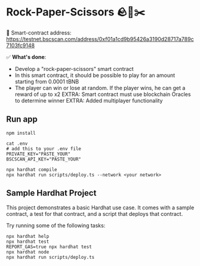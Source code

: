 # Rock-Paper-Scissors 🪨🧻✂️
🤖 Smart-contract address: https://testnet.bscscan.com/address/0xf01a1cd9b95426a3190d28717a789c7103fc9148

✅ __What's done__:
- Develop a "rock-paper-scissors" smart contract
- In this smart contract, it should be possible to play for an amount starting from 0.0001 tBNB
- The player can win or lose at random. If the player wins, he can get a reward of up to x2
EXTRA: Smart contract must use blockchain Oracles to determine winner
EXTRA: Added multiplayer functionality

## Run app
```shell
npm install

cat .env
# add this to your .env file
PRIVATE_KEY="PASTE_YOUR"
BSCSCAN_API_KEY="PASTE_YOUR"

npx hardhat compile
npx hardhat run scripts/deploy.ts --network <your network>
```

## Sample Hardhat Project

This project demonstrates a basic Hardhat use case. It comes with a sample contract, a test for that contract, and a script that deploys that contract.

Try running some of the following tasks:

```shell
npx hardhat help
npx hardhat test
REPORT_GAS=true npx hardhat test
npx hardhat node
npx hardhat run scripts/deploy.ts
```
